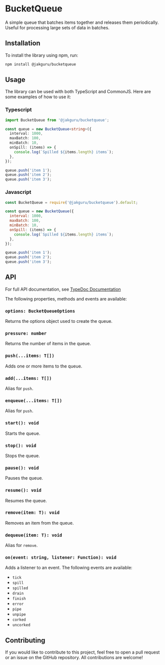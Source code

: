 # BucketQueue
A simple queue that batches items together and releases them periodically. Useful for processing large sets of data in batches.

## Installation
To install the library using npm, run:

```bash
npm install @jakguru/bucketqueue
```

## Usage
The library can be used with both TypeScript and CommonJS. Here are some examples of how to use it:

### Typescript
```typescript
import BucketQueue from '@jakguru/bucketqueue';

const queue = new BucketQueue<string>({
  interval: 1000,
  maxBatch: 100,
  minBatch: 10,
  onSpill: (items) => {
    console.log(`Spilled ${items.length} items`);
  },
});

queue.push('item 1');
queue.push('item 2');
queue.push('item 3');
```

### Javascript
```javascript
const BucketQueue = require('@jakguru/bucketqueue').default;

const queue = new BucketQueue({
  interval: 1000,
  maxBatch: 100,
  minBatch: 10,
  onSpill: (items) => {
    console.log(`Spilled ${items.length} items`);
  },
});

queue.push('item 1');
queue.push('item 2');
queue.push('item 3');
```

## API

For full API documentation, see [TypeDoc Documentation](https://jakguru.github.io/BucketQueue/)

The following properties, methods and events are available:

### `options: BucketQueueOptions`
Returns the options object used to create the queue.

### `pressure: number`
Returns the number of items in the queue.

### `push(...items: T[])`
Adds one or more items to the queue.

### `add(...items: T[])`
Alias for `push`.

### `enqueue(...items: T[])`
Alias for `push`.

### `start(): void`
Starts the queue.

### `stop(): void`
Stops the queue.

### `pause(): void`
Pauses the queue.

### `resume(): void`
Resumes the queue.

### `remove(item: T): void`
Removes an item from the queue.

### `dequeue(item: T): void`
Alias for `remove`.

### `on(event: string, listener: Function): void`
Adds a listener to an event. The following events are available:

* `tick`
* `spill`
* `spilled`
* `drain`
* `finish`
* `error`
* `pipe`
* `unpipe`
* `corked`
* `uncorked`

## Contributing
If you would like to contribute to this project, feel free to open a pull request or an issue on the GitHub repository. All contributions are welcome!